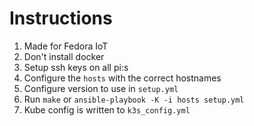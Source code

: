 # Instructions

1. Made for Fedora IoT
1. Don't install docker
1. Setup ssh keys on all pi:s
1. Configure the `hosts` with the correct hostnames
1. Configure version to use in `setup.yml`
1. Run `make` or `ansible-playbook -K -i hosts setup.yml`
1. Kube config is written to `k3s_config.yml`
